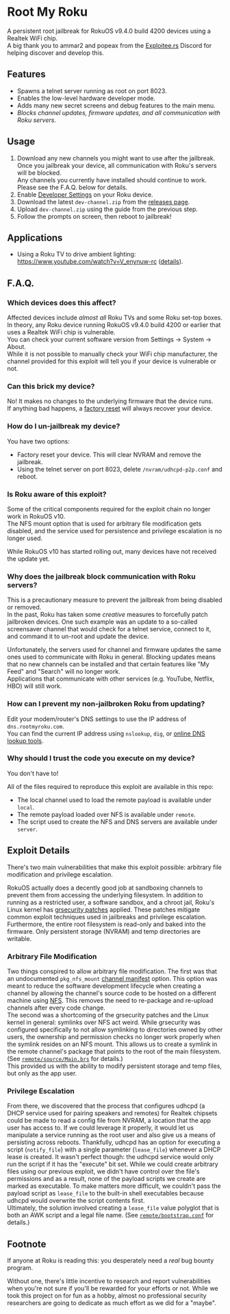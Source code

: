 # Root My Roku

A persistent root jailbreak for RokuOS v9.4.0 build 4200 devices using a Realtek WiFi chip.  
A big thank you to ammar2 and popeax from the [Exploitee.rs](https://exploitee.rs/) Discord for helping discover and develop this.

## Features

- Spawns a telnet server running as root on port 8023.
- Enables the low-level hardware developer mode.
- Adds many new secret screens and debug features to the main menu.
- *Blocks channel updates, firmware updates, and all communication with Roku servers.*

## Usage

1. Download any new channels you might want to use after the jailbreak.  
   Once you jailbreak your device, all communication with Roku's servers will be blocked.  
   Any channels you currently have installed should continue to work.  
   Please see the F.A.Q. below for details.
1. Enable [Developer Settings](https://developer.roku.com/docs/developer-program/getting-started/developer-setup.md#step-1-set-up-your-roku-device-to-enable-developer-settings) on your Roku device.
1. Download the latest `dev-channel.zip` from the [releases page](https://github.com/llamasoft/RootMyRoku/releases/latest).
1. Upload `dev-channel.zip` using the guide from the previous step.
1. Follow the prompts on screen, then reboot to jailbreak!

## Applications

* Using a Roku TV to drive ambient lighting: https://www.youtube.com/watch?v=V_enynuw-rc
  ([details](https://blog.ammaraskar.com/roku-tv-philips-hues/)).


## F.A.Q.

### Which devices does this affect?

Affected devices include _almost all_ Roku TVs and some Roku set-top boxes.  
In theory, any Roku device running RokuOS v9.4.0 build 4200 or earlier that uses a Realtek WiFi chip is vulnerable.  
You can check your current software version from Settings -> System -> About.  
While it is not possible to manually check your WiFi chip manufacturer, the channel
provided for this exploit will tell you if your device is vulnerable or not.

### Can this brick my device?

No!  It makes no changes to the underlying firmware that the device runs.  
If anything bad happens, a [factory reset](https://support.roku.com/article/208757008) will always recover your device.

### How do I un-jailbreak my device?

You have two options:
- Factory reset your device.  This will clear NVRAM and remove the jailbreak.
- Using the telnet server on port 8023, delete `/nvram/udhcpd-p2p.conf` and reboot.

### Is Roku aware of this exploit?

Some of the critical components required for the exploit chain no longer work in RokuOS v10.  
The NFS mount option that is used for arbitrary file modification gets disabled,
and the service used for persistence and privilege escalation is no longer used.

While RokuOS v10 has started rolling out, many devices have not received the update yet.

### Why does the jailbreak block communication with Roku servers?

This is a precautionary measure to prevent the jailbreak from being disabled or removed.  
In the past, Roku has taken some _creative_ measures to forcefully patch jailbroken devices.
One such example was an update to a so-called screensaver channel that would check for a telnet
service, connect to it, and command it to un-root and update the device.

Unfortunately, the servers used for channel and firmware updates the same ones used
to communicate with Roku in general.  Blocking updates means that no new channels can
be installed and that certain features like "My Feed" and "Search" will no longer work.  
Applications that communicate with other services (e.g. YouTube, Netflix, HBO) will still work.

### How can I prevent my non-jailbroken Roku from updating?

Edit your modem/router's DNS settings to use the IP address of `dns.rootmyroku.com`.  
You can find the current IP address using `nslookup`, `dig`, or [online DNS lookup tools](https://dnstools.ws/lookup/dns.rootmyroku.com/A/).

### Why should I trust the code you execute on my device?

You don't have to!

All of the files required to reproduce this exploit are available in this repo:
- The local channel used to load the remote payload is available under `local`.
- The remote payload loaded over NFS is available under `remote`.
- The script used to create the NFS and DNS servers are available under `server`.


## Exploit Details

There's two main vulnerabilities that make this exploit possible: arbitrary file modification and privilege escalation.

RokuOS actually does a decently good job at sandboxing channels to prevent them from accessing the underlying filesystem.
In addition to running as a restricted user, a software sandbox, and a chroot jail, Roku's Linux kernel has
[grsecurity patches](https://grsecurity.net/) applied.  These patches mitigate common exploit techniques used in 
jailbreaks and privilege escalation.  Furthermore, the entire root filesystem is read-only and baked into the firmware.
Only persistent storage (NVRAM) and temp directories are writable.

### Arbitrary File Modification

Two things conspired to allow arbitrary file modification.  The first was that an undocumented `pkg_nfs_mount`
[channel manifest](https://developer.roku.com/en-gb/docs/developer-program/getting-started/architecture/channel-manifest.md) option.
This option was meant to reduce the software development lifecycle when creating a channel by allowing the channel's source code
to be hosted on a different machine using [NFS](https://en.wikipedia.org/wiki/Network_File_System).
This removes the need to re-package and re-upload channels after every code change.  
The second was a shortcoming of the grsecurity patches and the Linux kernel in general: symlinks over NFS act weird.
While grsecurity was configured specifically to not allow symlinking to directories owned by other users,
the ownership and permission checks no longer work properly when the symlink resides on an NFS mount.
This allows us to create a symlink in the remote channel's package that points to the root of the main filesystem.
(See [`remote/source/Main.brs`](/remote/source/Main.brs) for details.)  
This provided us with the ability to modify persistent storage and temp files, but only as the app user.

### Privilege Escalation

From there, we discovered that the process that configures udhcpd (a DHCP service used for pairing speakers and remotes)
for Realtek chipsets could be made to read a config file from NVRAM, a location that the app user has access to.
If we could leverage it properly, it would let us manipulate a service running as the root user and also give us a means
of persisting across reboots.  Thankfully, udhcpd has an option for executing a script (`notify_file`) with a single parameter (`lease_file`)
whenever a DHCP lease is created.  It wasn't perfect though: the udhcpd service would only run the script if it has the "execute" bit set.
While we could create arbitrary files using our previous exploit, we didn't have control over the file's permissions and
as a result, none of the payload scripts we create are marked as executable.  To make matters more difficult, we couldn't pass the
payload script as `lease_file` to the built-in shell executables because udhcpd would overwrite the script contents first.  
Ultimately, the solution involved creating a `lease_file` value polyglot that is both an AWK script and a legal file name.
(See [`remote/bootstrap.conf`](/remote/bootstrap.conf) for details.)

## Footnote

If anyone at Roku is reading this: you desperately need a _real_ bug bounty program.

Without one, there's little incentive to research and report vulnerabilities
when you're not sure if you'll be rewarded for your efforts or not.
While we took this project on for fun as a hobby, almost no professional
security researchers are going to dedicate as much effort as we did for a "maybe".
